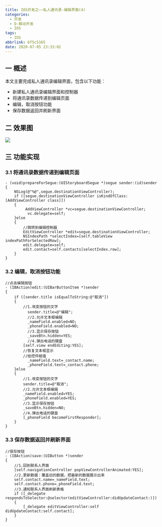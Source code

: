 ```yaml
---
title: IOS开发之——私人通讯录-编辑界面(4)
categories:
  - 开发
  - D-移动开发
  - IOS
tags:
  - IOS
abbrlink: 6f5c5165
date: 2020-07-05 23:33:02
---
```

## 一 概述

本文主要完成私人通讯录编辑界面，包含以下功能：

* 新建私人通讯录编辑界面和控制器
* 将通讯录数据传递到编辑页面
* 编辑，取消按钮功能
* 保存数据返回并刷新界面

<!--more-->

## 二 效果图

![][1]

## 三 功能实现

### 3.1 将通讯录数据传递到编辑页面

```
- (void)prepareForSegue:(UIStoryboardSegue *)segue sender:(id)sender
{
    NSLog(@"%@",segue.destinationViewController);
    if ([segue.destinationViewController isKindOfClass:[AddViewController class]])
    {
         AddViewController *vc=segue.destinationViewController;
          vc.delegate=self;
    }else
    {
        //跳转到编辑控制器
        EditViewController *edit=segue.destinationViewController;
        NSIndexPath *selectIndex=[self.tableView indexPathForSelectedRow];
        edit.delegate=self;
        edit.contact=self.contacts[selectIndex.row];
    }
}
```

### 3.2 编辑，取消按钮功能

```
//点击编辑按钮
- (IBAction)edit:(UIBarButtonItem *)sender
{
    if ([sender.title isEqualToString:@"取消"])
    {
        //1.改变按钮的文字
          sender.title=@"编辑";
          //2.允许文本框编辑
          _nameField.enabled=NO;
          _phoneField.enabled=NO;
          //3.显示保存按钮
          _saveBtn.hidden=YES;
          //4.弹出电话的键盘
        [self.view endEditing:YES];
        //恢复文本框显示
        //给控件赋值
          _nameField.text=_contact.name;
          _phoneField.text=_contact.phone;
    }else
    {
        //1.改变按钮的文字
        sender.title=@"取消";
        //2.允许文本框编辑
        _nameField.enabled=YES;
        _phoneField.enabled=YES;
        //3.显示保存按钮
        _saveBtn.hidden=NO;
        //4.弹出电话的键盘
        [_phoneField becomeFirstResponder];
    }
}
```

### 3.3 保存数据返回并刷新界面

```
//保存按钮
- (IBAction)save:(UIButton *)sender
{
    //1.回到联系人界面
    [self.navigationController popViewControllerAnimated:YES];
    //2.更新数据：覆盖旧的数据，把最新的数据展示出来
    self.contact.name=_nameField.text;
    self.contact.phone=_phoneField.text;
    //3.通知联系人界面刷新表格
    if ([_delegate respondsToSelector:@selector(editViewController:didUpdateContact:)])
    {
        [_delegate editViewController:self didUpdateContact:self.contact];
    } 
}
```



[1]:https://fastly.jsdelivr.net/gh/PGzxc/CDN@master/blog-image/ios-sirentongxunlu-eidt.gif